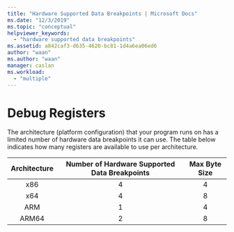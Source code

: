 ```yaml
---
title: "Hardware Supported Data Breakpoints | Microsoft Docs"
ms.date: "12/3/2019"
ms.topic: "conceptual"
helpviewer_keywords:
  - "hardware supported data breakpoints"
ms.assetid: a842caf3-d635-4620-bc81-1d4a6ea06ed6
author: "waan"
ms.author: "waan"
manager: caslan
ms.workload:
  - "multiple"
---
```

# Debug Registers

The architecture (platform configuration) that your program runs on has a limited number of hardware data breakpoints it can use. The table below indicates how many registers are available to use per architecture.

| Architecture | Number of Hardware Supported Data Breakpoints | Max Byte Size|
| :-------------: |:-------------:| :-------------:|
| x86 | 4 | 4 |
| x64 | 4 | 8 |
| ARM | 1 | 4 |
| ARM64 | 2 | 8 |